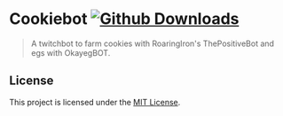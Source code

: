 # Cookiebot [![Github Downloads][total_downloads_badge]][total_downloads_link]

> A twitchbot to farm cookies with RoaringIron's ThePositiveBot and egs with OkayegBOT.

## License

This project is licensed under the [MIT License](LICENSE).

<!-- Badges -->

[total_downloads_badge]: https://img.shields.io/github/downloads/chronophylos/cookiebot/total
[total_downloads_link]: https://github.com/chronophylos/cookiebot/releases/latest
